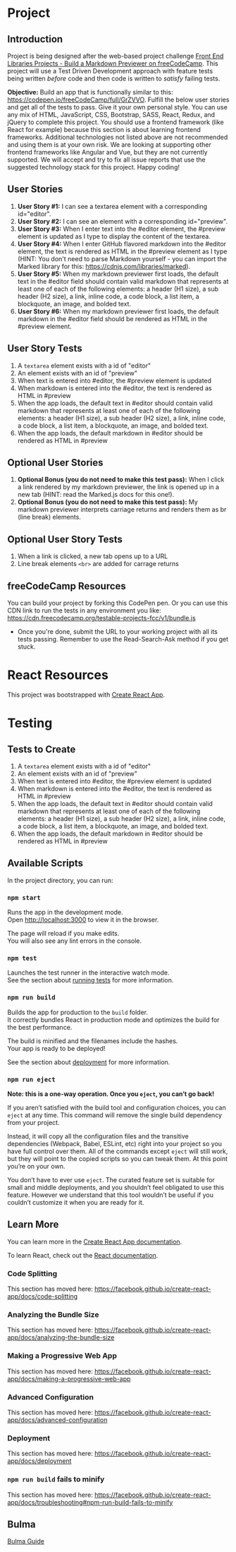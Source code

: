 # Project

## Introduction

Project is being designed after the web-based project challenge [Front End Libraries Projects - Build a Markdown Previewer on freeCodeCamp](https://learn.freecodecamp.org/front-end-libraries/front-end-libraries-projects/build-a-markdown-previewer/). This project will use a Test Driven Development approach with feature tests being written _before_ code and then code is written to _satisfy_ failing tests.

**Objective:** Build an app that is functionally similar to this: https://codepen.io/freeCodeCamp/full/GrZVVO.
Fulfill the below user stories and get all of the tests to pass. Give it your own personal style.
You can use any mix of HTML, JavaScript, CSS, Bootstrap, SASS, React, Redux, and jQuery to complete this project. You should use a frontend framework (like React for example) because this section is about learning frontend frameworks. Additional technologies not listed above are not recommended and using them is at your own risk. We are looking at supporting other frontend frameworks like Angular and Vue, but they are not currently supported. We will accept and try to fix all issue reports that use the suggested technology stack for this project. Happy coding!

## User Stories

1. **User Story #1:** I can see a textarea element with a corresponding id="editor".
2. **User Story #2:** I can see an element with a corresponding id="preview".
3. **User Story #3:** When I enter text into the #editor element, the #preview element is updated as I type to display the content of the textarea.
4. **User Story #4:** When I enter GitHub flavored markdown into the #editor element, the text is rendered as HTML in the #preview element as I type (HINT: You don't need to parse Markdown yourself - you can import the Marked library for this: https://cdnjs.com/libraries/marked).
5. **User Story #5:** When my markdown previewer first loads, the default text in the #editor field should contain valid markdown that represents at least one of each of the following elements: a header (H1 size), a sub header (H2 size), a link, inline code, a code block, a list item, a blockquote, an image, and bolded text.
6. **User Story #6:** When my markdown previewer first loads, the default markdown in the #editor field should be rendered as HTML in the #preview element.

## User Story Tests

1. A `textarea` element exists with a id of "editor"
2. An element exists with an id of "preview"
3. When text is entered into #editor, the #preview element is updated
4. When markdown is entered into the #editor, the text is rendered as HTML in #preview
5. When the app loads, the default text in #editor should contain valid markdown that represents at least one of each of the following elements: a header (H1 size), a sub header (H2 size), a link, inline code, a code block, a list item, a blockquote, an image, and bolded text.
6. When the app loads, the default markdown in #editor should be rendered as HTML in #preview

## Optional User Stories

1. **Optional Bonus (you do not need to make this test pass):** When I click a link rendered by my markdown previewer, the link is opened up in a new tab (HINT: read the Marked.js docs for this one!).
2. **Optional Bonus (you do not need to make this test pass):** My markdown previewer interprets carriage returns and renders them as br (line break) elements.

## Optional User Story Tests

1. When a link is clicked, a new tab opens up to a URL
2. Line break elements `<br>` are added for carrage returns

## freeCodeCamp Resources

You can build your project by forking this CodePen pen. Or you can use this CDN link to run the tests in any environment you like: https://cdn.freecodecamp.org/testable-projects-fcc/v1/bundle.js

- Once you're done, submit the URL to your working project with all its tests passing.
  Remember to use the Read-Search-Ask method if you get stuck.

# React Resources

This project was bootstrapped with [Create React App](https://github.com/facebook/create-react-app).

# Testing

## Tests to Create

1. A `textarea` element exists with a id of "editor"
2. An element exists with an id of "preview"
3. When text is entered into #editor, the #preview element is updated
4. When markdown is entered into the #editor, the text is rendered as HTML in #preview
5. When the app loads, the default text in #editor should contain valid markdown that represents at least one of each of the following elements: a header (H1 size), a sub header (H2 size), a link, inline code, a code block, a list item, a blockquote, an image, and bolded text.
6. When the app loads, the default markdown in #editor should be rendered as HTML in #preview

## Available Scripts

In the project directory, you can run:

### `npm start`

Runs the app in the development mode.<br>
Open [http://localhost:3000](http://localhost:3000) to view it in the browser.

The page will reload if you make edits.<br>
You will also see any lint errors in the console.

### `npm test`

Launches the test runner in the interactive watch mode.<br>
See the section about [running tests](https://facebook.github.io/create-react-app/docs/running-tests) for more information.

### `npm run build`

Builds the app for production to the `build` folder.<br>
It correctly bundles React in production mode and optimizes the build for the best performance.

The build is minified and the filenames include the hashes.<br>
Your app is ready to be deployed!

See the section about [deployment](https://facebook.github.io/create-react-app/docs/deployment) for more information.

### `npm run eject`

**Note: this is a one-way operation. Once you `eject`, you can’t go back!**

If you aren’t satisfied with the build tool and configuration choices, you can `eject` at any time. This command will remove the single build dependency from your project.

Instead, it will copy all the configuration files and the transitive dependencies (Webpack, Babel, ESLint, etc) right into your project so you have full control over them. All of the commands except `eject` will still work, but they will point to the copied scripts so you can tweak them. At this point you’re on your own.

You don’t have to ever use `eject`. The curated feature set is suitable for small and middle deployments, and you shouldn’t feel obligated to use this feature. However we understand that this tool wouldn’t be useful if you couldn’t customize it when you are ready for it.

## Learn More

You can learn more in the [Create React App documentation](https://facebook.github.io/create-react-app/docs/getting-started).

To learn React, check out the [React documentation](https://reactjs.org/).

### Code Splitting

This section has moved here: https://facebook.github.io/create-react-app/docs/code-splitting

### Analyzing the Bundle Size

This section has moved here: https://facebook.github.io/create-react-app/docs/analyzing-the-bundle-size

### Making a Progressive Web App

This section has moved here: https://facebook.github.io/create-react-app/docs/making-a-progressive-web-app

### Advanced Configuration

This section has moved here: https://facebook.github.io/create-react-app/docs/advanced-configuration

### Deployment

This section has moved here: https://facebook.github.io/create-react-app/docs/deployment

### `npm run build` fails to minify

This section has moved here: https://facebook.github.io/create-react-app/docs/troubleshooting#npm-run-build-fails-to-minify

## Bulma

[Bulma Guide](https://alligator.io/react/intro-react-bulma-components/)
